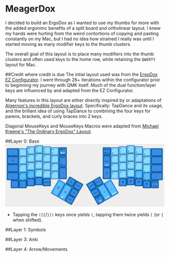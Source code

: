 # MeagerDox
I decided to build an ErgoDox as I wanted to use my thumbs for more with the added ergonimc benefits of a split board and ortholinear layout. I knew my hands were hurting from the weird contortions of copying and pasting constantly on my Mac, but I had no idea how strained I really was until I started moving as many modifier keys to the thumb clusters.

The overall goal of this layout is to place many modifiers into the thumb clusters and often used keys to the home row, while retaining the `QWERTY` layout for Mac.

##Credit where credit is due
The intial layout used was from the [ErgoDox EZ Configurator](https://ergodox-ez.com/pages/graphical-configurator). I went through 26+ iterations within the configurator prior to beginning my journey with QMK itself. Much of the dual function/layer keys are influenced by and adapted from the EZ Configurator.

Many features in this layout are either directly inspired by or adaptations of [Algernon's incredible ErgoDox layout](https://github.com/algernon/ergodox-layout). Specifically: TapDance and its usage, and the brillant idea of using TapDance to combining the four keys for parens, brackets, and curly braces into 2 keys.

Diagonal MouseKeys and MouseKeys Macros were adapted from [Michael Kreene's "The Ordinary ErgoDox" Layout](https://github.com/qmk/qmk_firmware/blob/master/keyboards/ergodox/keymaps/ordinary/keymap.c).


##Layer 0: Base
[![Base-layer](images/base-layer.png)](http://www.keyboard-layout-editor.com/#/gists/58a85096e0ad0f343b57ea005121b261)

* Tapping the `([{`/`}])` keys once yields `(`, tapping them twice yields `[` (or `{` when shifted).


##Layer 1: Symbols

##Layer 3: Anki

##Layer 4: Arrow/Movements
